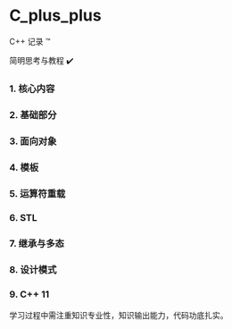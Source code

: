 # C_plus_plus

C++ 记录 :tm:

简明思考与教程 :heavy_check_mark: 

### 1. 核心内容

### 2. 基础部分

### 3. 面向对象

### 4. 模板

### 5. 运算符重载

### 6. STL

### 7. 继承与多态

### 8. 设计模式

### 9. C++ 11

学习过程中需注重知识专业性，知识输出能力，代码功底扎实。